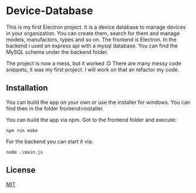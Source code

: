 # Device-Database

This is my first Electron project. It is a device database to manage devices in your organization. You can create them, search for them and manage models, manufactors, types and so on. The frontend is Electron. In the backend i used an express api with a mysql database. You can find the MySQL schema under the backend folder. 

The project is now a mess, but it worked :D There are many messy code snippets, it was my first project. I will work on that an refactor my code.

## Installation

You can build the app on your own or use the installer for windows. You can find then in the folder frontend>installer.

You can build the app via npm. Got to the frontend folder and execute:

```
npm run make
```
For the backend you can start it via:
```
node .\main.js
```



## License
[MIT](https://choosealicense.com/licenses/mit/)